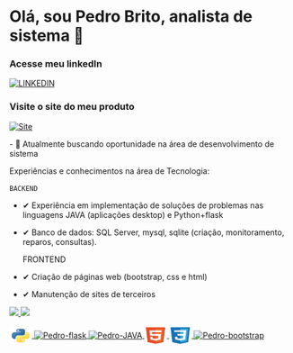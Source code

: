 # Olá, sou Pedro Brito, analista de sistema 👋

### Acesse meu linkedIn 
[![LINKEDIN](https://img.shields.io/badge/LinkedIn-0077B5?style=for-the-badge&logo=linkedin&logoColor=white)](https://www.linkedin.com/in/pedro-brito-neto/)
### Visite o site do meu produto
 [![Site](https://img.shields.io/website?label=Caracasdelivery.site&style=for-thebadge&url=https://caracasdelivery.site/)](https://www.caracasdelivery.site/)
 
 <p>
- 🔭 Atualmente buscando oportunidade na área de desenvolvimento de sistema




Experiências e conhecimentos na área de Tecnologia:

    BACKEND
- ✔ Experiência em implementação de soluções de problemas nas linguagens JAVA (aplicações desktop) e Python+flask
- ✔ Banco de dados: SQL Server, mysql, sqlite (criação, monitoramento, reparos, consultas).

    FRONTEND 
- ✔ Criação de páginas web (bootstrap, css e html)
- ✔ Manutenção de sites de terceiros

<div>
  <a href="https://github.com/pedrobriton">
  <img height="180em" src="https://github-readme-stats.vercel.app/api?username=pedrobriton&show_icons=true&theme=dracula&include_all_commits=true&count_private=true"/>
  <img height="180em" src="https://github-readme-stats.vercel.app/api/top-langs/?username=pedrobriton&layout=compact&langs_count=7&theme=dracula"/>
</div>
<div style="display: inline_block"><br>
  <img align="center" alt="Pedro-Python" height="30" width="40" src="https://raw.githubusercontent.com/devicons/devicon/master/icons/python/python-original.svg">
  <img align="center" alt="Pedro-flask" height="30" width="40" src="https://cdn.jsdelivr.net/gh/devicons/devicon/icons/flask/flask-original-wordmark.svg" />
  <img align="center" alt="Pedro-JAVA" height="30" width="40" src="https://cdn.jsdelivr.net/gh/devicons/devicon/icons/java/java-original.svg" />
  <img align="center" alt="Pedro-HTML" height="30" width="40" src="https://raw.githubusercontent.com/devicons/devicon/master/icons/html5/html5-original.svg">
  <img align="center" alt="Pedro-CSS" height="30" width="40" src="https://raw.githubusercontent.com/devicons/devicon/master/icons/css3/css3-original.svg">
  <img align="center" alt="Pedro-bootstrap" height="30" width="40" src="https://cdn.jsdelivr.net/gh/devicons/devicon/icons/bootstrap/bootstrap-plain-wordmark.svg" />
  
</div>
  
 

 


  
   



